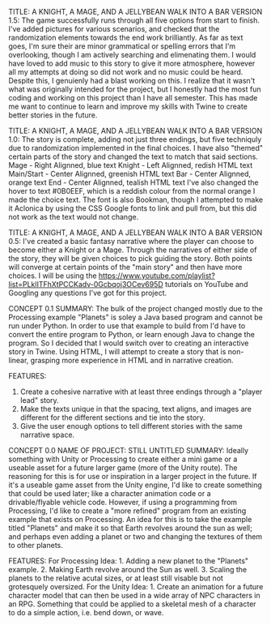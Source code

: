 TITLE: A KNIGHT, A MAGE, AND A JELLYBEAN WALK INTO A BAR
VERSION 1.5: The game successfully runs through all five options from start to finish. I've added pictures for various scenarios, and checked that the randomization elements towards the end work brilliantly. As far as text goes, I'm sure their are minor grammatical or spelling errors that I'm overlooking, though I am actively searching and elimenating them. I would have loved to add music to this story to give it more atmosphere, however all my attempts at doing so did not work and no music could be heard. 
Despite this, I genuienly had a blast working on this. I realize that it wasn't what was originally intended for the project, but I honestly had the most fun coding and working on this project than I have all semester. This has made me want to continue to learn and improve my skills with Twine to create better stories in the future.

TITLE: A KNIGHT, A MAGE, AND A JELLYBEAN WALK INTO A BAR
VERSION 1.0: The story is complete, adding not just three endings, but five techniquly due to randomization implemented in the final choices. I have also "themed" certain parts of the story and changed the text to match that said sections.
Mage - Right Alignned, blue text
Knight - Left Alignned, redish HTML text
Main/Start - Center Alignned, greenish HTML text
Bar - Center Alignned, orange text
End - Center Alignned, tealish HTML text
I've also changed the hover to text #0B0EEF, which is a reddish colour from the normal orange I made the choice text. The font is also Bookman, though I attempted to make it Aclonica by using the CSS Google fonts to link and pull from, but this did not work as the text would not change.

TITLE: A KNIGHT, A MAGE, AND A JELLYBEAN WALK INTO A BAR
VERSION 0.5: I've created a basic fantasy narrative where the player can choose to become either a Knight or a Mage. Through the narratives of either side of the story, they will be given choices to pick guiding the story. Both points will converge at certain points of the "main story" and then have more choices.
I will be using the https://www.youtube.com/playlist?list=PLklITFhXtPCCKadv-0Gcbqoj3OCev695D tutorials on YouTube and Googling any questions I've got for this project.

CONCEPT 0.1
SUMMARY: The bulk of the project changed mostly due to the Processing example "Planets" is soley a Java based program and cannot be run under Python. In order to use that example to build from I'd have to convert the entire program to Python, or learn enough Java to change the program. So I decided that I would switch over to creating an interactive story in Twine. Using HTML, I will attempt to create a story that is non-linear, grasping more experience in HTML and in narrative creation. 

FEATURES:
1. Create a cohesive narrative with at least three endings through a "player lead" story.
2. Make the texts unique in that the spacing, text aligns, and images are different for the different sections and tie into the story.
3. Give the user enough options to tell different stories with the same narrative space.

CONCEPT 0.0
NAME OF PROJECT: STILL UNTITLED
SUMMARY: Ideally something with Unity or Processing to create either a mini game or a useable asset for a future larger game (more of the Unity route). The reasoning for this is for use or inspiration in a larger project in the future. If it's a useable game asset from the Unity engine, I'd like to create something that could be used later; like a character animation code or a drivable/flyable vehicle code. However, if using a programming from Processing, I'd like to create a "more refined" program from an existing example that exists on Processing. An idea for this is to take the example titled "Planets" and make it so that Earth revolves around the sun as well; and perhaps even adding a planet or two and changing the textures of them to other planets.

FEATURES: 
For Processing Idea: 1. Adding a new planet to the "Planets" example. 2. Making Earth revolve around the Sun as well. 3. Scaling the planets to the relative acutal sizes, or at least still visable but not grotesquely oversized.
For the Unity Idea: 1. Create an animation for a future character model that can then be used in a wide array of NPC characters in an RPG. Something that could be applied to a skeletal mesh of a character to do a simple action, i.e. bend down, or wave.